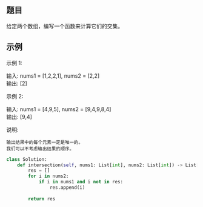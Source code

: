 ## 题目
给定两个数组，编写一个函数来计算它们的交集。
## 示例
示例 1:

输入: nums1 = [1,2,2,1], nums2 = [2,2]  
输出: [2]


示例 2:

输入: nums1 = [4,9,5], nums2 = [9,4,9,8,4]  
输出: [9,4]

说明:


	输出结果中的每个元素一定是唯一的。  
	我们可以不考虑输出结果的顺序。
```python
class Solution:
    def intersection(self, nums1: List[int], nums2: List[int]) -> List[int]:
        res = []
        for i in nums2:
            if i in nums1 and i not in res:
                res.append(i)
            
        return res
```
